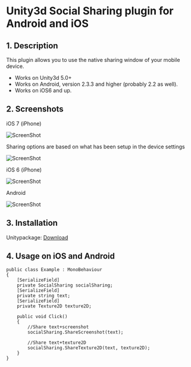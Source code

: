 # Unity3d Social Sharing plugin for Android and iOS

## 1. Description
This plugin allows you to use the native sharing window of your mobile device.

* Works on Unity3d 5.0+
* Works on Android, version 2.3.3 and higher (probably 2.2 as well).
* Works on iOS6 and up.

## 2. Screenshots

iOS 7 (iPhone)

![ScreenShot](https://raw.githubusercontent.com/shlapkoff/unity3d-social-sharing/master/screenshots/screenshot-ios7-share.png)

Sharing options are based on what has been setup in the device settings

![ScreenShot](https://raw.githubusercontent.com/shlapkoff/unity3d-social-sharing/master/screenshots/screenshots-ios7-shareconfig.png)

iOS 6 (iPhone)

![ScreenShot](https://raw.githubusercontent.com/shlapkoff/unity3d-social-sharing/master/screenshots/screenshot-ios6-share.png)

Android

![ScreenShot](https://raw.githubusercontent.com/shlapkoff/unity3d-social-sharing/master/screenshots/screenshot-android-share.png)

## 3. Installation
Unitypackage: [Download](https://github.com/shlapkoff/unity3d-social-sharing/releases/download/v.1.0.2/social-sharing.unitypackage)

## 4. Usage on iOS and Android
```
public class Example : MonoBehaviour
{
    [SerializeField]
    private SocialSharing socialSharing;
    [SerializeField]
    private string text;
    [SerializeField]
    private Texture2D texture2D;

    public void Click()
    {
        //Share text+screenshot
        socialSharing.ShareScreenshot(text);

        //Share text+texture2D
        socialSharing.ShareTexture2D(text, texture2D);
    }
}
```


